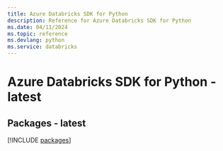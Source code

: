 ```yaml
---
title: Azure Databricks SDK for Python
description: Reference for Azure Databricks SDK for Python
ms.date: 04/11/2024
ms.topic: reference
ms.devlang: python
ms.service: databricks
---
```

# Azure Databricks SDK for Python - latest
## Packages - latest
[!INCLUDE [packages](databricks-index.md)]